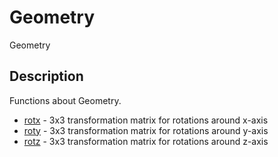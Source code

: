 # Geometry

Geometry

## Description

Functions about Geometry.

- [rotx](rotx.md) - 3x3 transformation matrix for rotations around x-axis
- [roty](roty.md) - 3x3 transformation matrix for rotations around y-axis
- [rotz](rotz.md) - 3x3 transformation matrix for rotations around z-axis
